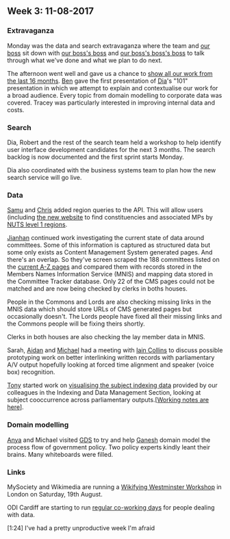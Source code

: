 ## Week 3: 11-08-2017

### Extravaganza

Monday was the data and search extravaganza where the team and [our boss](https://twitter.com/dasbarrett) sit down with [our boss's boss](https://twitter.com/_allenemma) and [our boss's boss's boss](https://twitter.com/traceyjessup) to talk through what we've done and what we plan to do next.

The afternoon went well and gave us a chance to [show all our work from the last 16 months](https://twitter.com/dasbarrett/status/894551894751940608). [Ben](http://twitter.com/benwoodhams) gave the first presentation of [Dia](https://twitter.com/DN78)'s "101" presentation in which we attempt to explain and contextualise our work for a broad audience. Every topic from domain modelling to corporate data was covered. Tracey was particularly interested in improving internal data and costs.


### Search

Dia, Robert and the rest of the search team held a workshop to help identify user interface development candidates for the next 3 months. The search backlog is now documented and the first sprint starts Monday.

Dia also coordinated with the business systems team to plan how the new search service will go live.



### Data

[Samu](https://www.linkedin.com/in/langsamu/?ppe=1) and [Chris](https://twitter.com/chrisalcockdev) added region queries to the API. This will allow users (including [the new website](https://beta.parliament.uk) to find constituencies and associated MPs by [NUTS level 1 regions](https://en.wikipedia.org/wiki/NUTS_statistical_regions_of_the_United_Kingdom).

[Jianhan](https://twitter.com/jianhanzhu) continued work investigating the current state of data around committees. Some of this information is captured as structured data but some only exists as Content Management System generated pages. And there's an overlap. So they've screen scraped the 188 committees listed on the [current A-Z pages](http://www.parliament.uk/business/committees/committees-a-z/) and compared them with records stored in the Members Names Information Service (MNIS) and mapping data stored in the Committee Tracker database. Only 22 of the CMS pages could not be matched and are now being checked by clerks in boths houses.

People in the Commons and Lords are also checking missing links in the MNIS data which should store URLs of CMS generated pages but occasionally doesn't. The Lords people have fixed all their missing links and the Commons people will be fixing theirs shortly.

Clerks in both houses are also checking the lay member data in MNIS.

Sarah, [Aidan](https://twitter.com/aidan_morgan) and [Michael](https://twitter.com/fantasticlife) had a meeting with [Iain Collins](https://twitter.com/iaincollins) to discuss possible prototyping work on better interlinking written records with parliamentary A/V output hopefully looking at forced time alignment and speaker (voice box) recognition.

[Tony](https://twitter.com/psychemedia) started work on [visualising the subject indexing data](https://twitter.com/psychemedia/status/895249165999120384) provided by our colleagues in the Indexing and Data Management Section, looking at subject cooccurrence across parliamentary outputs.[[Working notes are here](https://github.com/psychemedia/parlihacks/blob/master/notebooks/Co-Occurring%20Tag%20Analysis.ipynb)].



### Domain modelling

[Anya](https://twitter.com/bitten_) and Michael visited [GDS](https://gds.blog.gov.uk/) to try and help [Ganesh](https://twitter.com/gansenthi) domain model the process flow of government policy. Two policy experts kindly leant their brains. Many whiteboards were filled.


### Links

MySociety and Wikimedia are running a [Wikifying Westminster Workshop](https://www.eventbrite.com/e/wikifying-westminster-workshop-tickets-36864455579) in London on Saturday, 19th August.

ODI Cardiff are starting to run [regular co-working days](http://cardiff.theodi.org/2017/08/08/dewch-i-weithio-gydar-werin-datas-yng-nghaerdydd/) for people dealing with data.










[1:24] 
I've had a pretty unproductive week I'm afraid


